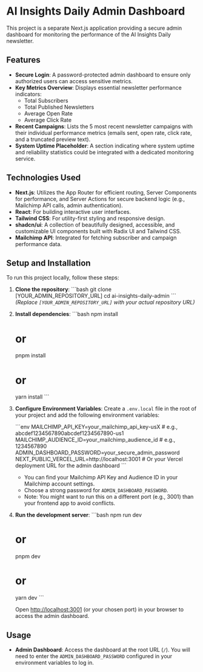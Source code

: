 # AI Insights Daily Admin Dashboard

This project is a separate Next.js application providing a secure admin dashboard for monitoring the performance of the AI Insights Daily newsletter.

## Features

*   **Secure Login**: A password-protected admin dashboard to ensure only authorized users can access sensitive metrics.
*   **Key Metrics Overview**: Displays essential newsletter performance indicators:
    *   Total Subscribers
    *   Total Published Newsletters
    *   Average Open Rate
    *   Average Click Rate
*   **Recent Campaigns**: Lists the 5 most recent newsletter campaigns with their individual performance metrics (emails sent, open rate, click rate, and a truncated preview text).
*   **System Uptime Placeholder**: A section indicating where system uptime and reliability statistics could be integrated with a dedicated monitoring service.

## Technologies Used

*   **Next.js**: Utilizes the App Router for efficient routing, Server Components for performance, and Server Actions for secure backend logic (e.g., Mailchimp API calls, admin authentication).
*   **React**: For building interactive user interfaces.
*   **Tailwind CSS**: For utility-first styling and responsive design.
*   **shadcn/ui**: A collection of beautifully designed, accessible, and customizable UI components built with Radix UI and Tailwind CSS.
*   **Mailchimp API**: Integrated for fetching subscriber and campaign performance data.

## Setup and Installation

To run this project locally, follow these steps:

1.  **Clone the repository**:
    \`\`\`bash
    git clone [YOUR_ADMIN_REPOSITORY_URL]
    cd ai-insights-daily-admin
    \`\`\`
    *(Replace `[YOUR_ADMIN_REPOSITORY_URL]` with your actual repository URL)*

2.  **Install dependencies**:
    \`\`\`bash
    npm install
    # or
    pnpm install
    # or
    yarn install
    \`\`\`

3.  **Configure Environment Variables**:
    Create a `.env.local` file in the root of your project and add the following environment variables:

    \`\`\`env
    MAILCHIMP_API_KEY=your_mailchimp_api_key-usX # e.g., abcdef1234567890abcdef1234567890-us1
    MAILCHIMP_AUDIENCE_ID=your_mailchimp_audience_id # e.g., 1234567890
    ADMIN_DASHBOARD_PASSWORD=your_secure_admin_password
    NEXT_PUBLIC_VERCEL_URL=http://localhost:3001 # Or your Vercel deployment URL for the admin dashboard
    \`\`\`
    *   You can find your Mailchimp API Key and Audience ID in your Mailchimp account settings.
    *   Choose a strong password for `ADMIN_DASHBOARD_PASSWORD`.
    *   Note: You might want to run this on a different port (e.g., 3001) than your frontend app to avoid conflicts.

4.  **Run the development server**:
    \`\`\`bash
    npm run dev
    # or
    pnpm dev
    # or
    yarn dev
    \`\`\`

    Open [http://localhost:3001](http://localhost:3001) (or your chosen port) in your browser to access the admin dashboard.

## Usage

*   **Admin Dashboard**: Access the dashboard at the root URL (`/`). You will need to enter the `ADMIN_DASHBOARD_PASSWORD` configured in your environment variables to log in.
